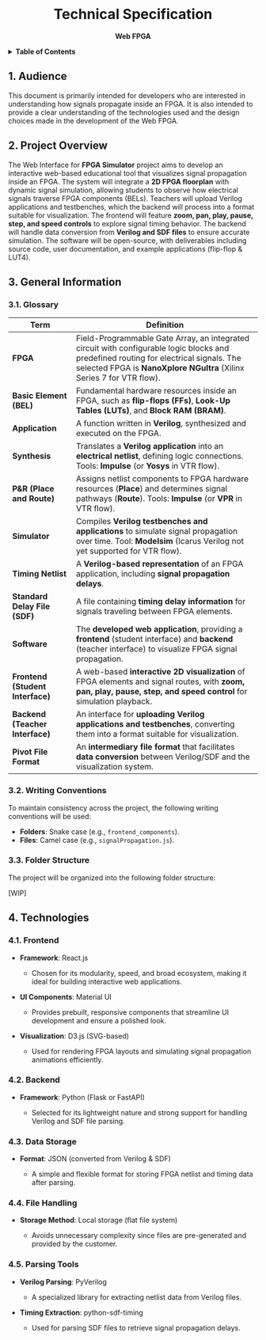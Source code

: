 <br />
<div align="center">
  <h1 align="center">Technical Specification</h1>
  <p align="center">
    <strong>Web FPGA</strong>
    <br />
  
  </p>
</div>

<details>
<summary><b>Table of Contents</b></summary>

- [1. Audience](#1-audience)
- [2. Project Overview](#2-project-overview)
- [3. General Information](#3-general-information)
  - [3.1. Glossary](#31-glossary)
  - [3.2. Writing Conventions](#32-writing-conventions)
  - [3.3. Folder Structure](#33-folder-structure)
- [4. Technologies](#4-technologies)
  - [4.1. Frontend](#41-frontend)
  - [4.2. Backend](#42-backend)
  - [4.3. Data Storage](#43-data-storage)
  - [4.4. File Handling](#44-file-handling)
  - [4.5. Parsing Tools](#45-parsing-tools)

</details>

## 1. Audience

This document is primarily intended for developers who are interested in understanding how signals propagate inside an FPGA. It is also intended to provide a clear understanding of the technologies used and the design choices made in the development of the Web FPGA.

## 2. Project Overview
   
   The Web Interface for **FPGA Simulator** project aims to develop an interactive web-based educational tool that visualizes signal propagation inside an FPGA. The system will integrate a **2D FPGA floorplan** with dynamic signal simulation, allowing students to observe how electrical signals traverse FPGA components (BELs). Teachers will upload Verilog applications and testbenches, which the backend will process into a format suitable for visualization. The frontend will feature **zoom, pan, play, pause, step, and speed controls** to explore signal timing behavior. The backend will handle data conversion from **Verilog and SDF files** to ensure accurate simulation. The software will be open-source, with deliverables including source code, user documentation, and example applications (flip-flop & LUT4).

   ## 3. General Information

### 3.1. Glossary

   | **Term**              | **Definition** |
|-----------------------|---------------|
| **FPGA**             | Field-Programmable Gate Array, an integrated circuit with configurable logic blocks and predefined routing for electrical signals. The selected FPGA is **NanoXplore NGultra** (Xilinx Series 7 for VTR flow). |
| **Basic Element (BEL)** | Fundamental hardware resources inside an FPGA, such as **flip-flops (FFs)**, **Look-Up Tables (LUTs)**, and **Block RAM (BRAM)**. |
| **Application**       | A function written in **Verilog**, synthesized and executed on the FPGA. |
| **Synthesis**        | Translates a **Verilog application** into an **electrical netlist**, defining logic connections. Tools: **Impulse** (or **Yosys** in VTR flow). |
| **P&R (Place and Route)** | Assigns netlist components to FPGA hardware resources (**Place**) and determines signal pathways (**Route**). Tools: **Impulse** (or **VPR** in VTR flow). |
| **Simulator**        | Compiles **Verilog testbenches and applications** to simulate signal propagation over time. Tool: **Modelsim** (Icarus Verilog not yet supported for VTR flow). |
| **Timing Netlist**   | A **Verilog-based representation** of an FPGA application, including **signal propagation delays**. |
| **Standard Delay File (SDF)** | A file containing **timing delay information** for signals traveling between FPGA elements. |
| **Software**         | The **developed web application**, providing a **frontend** (student interface) and **backend** (teacher interface) to visualize FPGA signal propagation. |
| **Frontend (Student Interface)** | A web-based **interactive 2D visualization** of FPGA elements and signal routes, with **zoom, pan, play, pause, step, and speed control** for simulation playback. |
| **Backend (Teacher Interface)** | An interface for **uploading Verilog applications and testbenches**, converting them into a format suitable for visualization. |
| **Pivot File Format** | An **intermediary file format** that facilitates **data conversion** between Verilog/SDF and the visualization system. |

### 3.2. Writing Conventions

To maintain consistency across the project, the following writing conventions will be used:

- **Folders**: Snake case (e.g., `frontend_components`).
- **Files**: Camel case (e.g., `signalPropagation.js`).
  

### 3.3. Folder Structure

The project will be organized into the following folder structure:

[WIP]


## 4. Technologies

### 4.1. Frontend

- **Framework**: React.js

  - Chosen for its modularity, speed, and broad ecosystem, making it ideal for building interactive web applications.

- **UI Components**: Material UI

    - Provides prebuilt, responsive components that streamline UI development and ensure a polished look.

- **Visualization**: D3.js (SVG-based)

    - Used for rendering FPGA layouts and simulating signal propagation animations efficiently.

### 4.2. Backend

- **Framework**: Python (Flask or FastAPI)

    - Selected for its lightweight nature and strong support for handling Verilog and SDF file parsing.

### 4.3. Data Storage

- **Format**: JSON (converted from Verilog & SDF)

  - A simple and flexible format for storing FPGA netlist and timing data after parsing.


### 4.4. File Handling

- **Storage Method**: Local storage (flat file system)

    - Avoids unnecessary complexity since files are pre-generated and provided by the customer.

### 4.5. Parsing Tools

- **Verilog Parsing**: PyVerilog


    - A specialized library for extracting netlist data from Verilog files.

- **Timing Extraction**: python-sdf-timing

    - Used for parsing SDF files to retrieve signal propagation delays.



